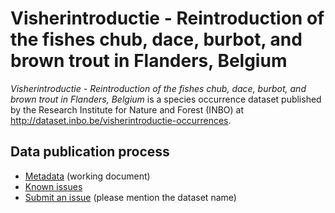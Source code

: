 # Visherintroductie - Reintroduction of the fishes chub, dace, burbot, and brown trout in Flanders, Belgium

*Visherintroductie - Reintroduction of the fishes chub, dace, burbot, and brown trout in Flanders, Belgium* is a species occurrence dataset published by the Research Institute for Nature and Forest (INBO) at <http://dataset.inbo.be/visherintroductie-occurrences>.

## Data publication process

* [Metadata](metadata.md) (working document)
* [Known issues](https://github.com/LifeWatchINBO/data-publication/labels/visherintroductie-occurrences)
* [Submit an issue](https://github.com/LifeWatchINBO/data-publication/issues/new) (please mention the dataset name)
